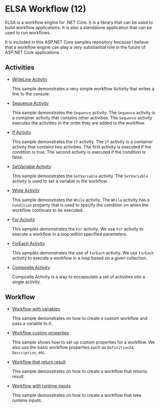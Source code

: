 # ELSA Workflow (12)

ELSA is a workflow engine for .NET Core. It is a library that can be used to build workflow applications. It is also a standalone application that can be used to run workflows.

It is included in this ASP.NET Core samples repository because I believe that a workflow engine can play a very substiantial role in the future of ASP.NET Core applications.

## Activities

- [WriteLine Activity](writeline-activity)
    
    This sample demonstrates a very simple workflow Activity that writes a line to the console.

- [Sequence Activity](sequence-activity)

    This sample demonstrates the `Sequence` activity. The `Sequence` activity is a container activity that contains other activities. The `Sequence` activity executes the activities in the order they are added to the workflow.

- [If Activity](if-activity)

    This sample demonstrates the `If` activity. The `If` activity is a container activity that contains two activities. The first activity is executed if the condition is true. The second activity is executed if the condition is false.

- [SetVariable Activity](setvariable-activity)

    This sample demonstrates the `SetVariable` activity. The `SetVariable` activity is used to set a variable in the workflow.

- [While Activity](while-activity)

    This sample demonstrates the `While` activity.  The `While` activity has a `Condition` property that is used to specify the condition  on when the workflow continues to be executed. 

- [For Activity](for-activity)

    This samples demonstrates the `For` activity. We use `For` activity to execute a workflow in a loop within specified parameters. 

- [ForEach Activity](foreach-activity)

    This samples demonstrates the use of `ForEach` activity. We use `ForEach` activity to execute a workflow in a loop based on a given collection. 

- [Composite Activity](composite-activity)

    Composite Activity is a way to encapsulate a set of activities into a single activity.

## Workflow

- [Workflow with variables](workflow)
    
    This sample demonstrates on how to create a custom workflow and pass a variable to it.

- [Workflow custom properties](workflow-2)

    This sample shows how to set up custom properties for a workflow. We also use the basic workflow properties such as `DefinitionId`, `Description`, etc.

- [Workflow that return result](workflow-3)

    This sample demonstrates on how to create a workflow that returns result.

- [Workflow with runtime inputs](workflow-4)

    This sample demonstrates on how to create a workflow that take runtime inputs.